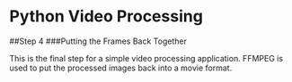 # Python Video Processing
##Step 4
###Putting the Frames Back Together

This is the final step for a simple video processing application. FFMPEG is used to put the processed images back into a movie format.

